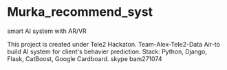 # Murka_recommend_syst
smart AI system with AR/VR

This project is created under Tele2 Hackaton. Team-Alex-Tele2-Data
Air-to build AI system for client's behavier prediction.
Stack: Python, Django, Flask, CatBoost, Google Cardboard.
skype bam271074

